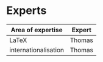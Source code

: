 # Experts

| Area of expertise | Expert |
| ----------------- | ------ |
| LaTeX | Thomas |
| internationalisation | Thomas
